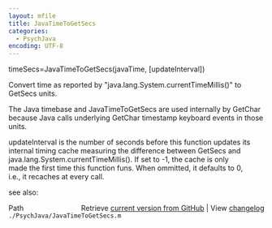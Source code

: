 ```yaml
---
layout: mfile
title: JavaTimeToGetSecs
categories:
  - PsychJava
encoding: UTF-8
---
```


timeSecs=JavaTimeToGetSecs(javaTime, [updateInterval])  

Convert time as reported by "java.lang.System.currentTimeMillis()" to  
GetSecs units.  

The Java timebase and JavaTimeToGetSecs are used internally by GetChar  
because Java calls underlying GetChar timestamp keyboard events in those  
units.  

updateInterval is the number of seconds before this function updates its  
internal timing cache measuring the difference between GetSecs and  
java.lang.System.currentTimeMillis().  If set to -1, the cache is only  
made the first time this function funs.  When ommitted, it defaults to 0,  
i.e., it recaches at every call.  


see also:  


<div class="code_header" style="text-align:right;">
  <span style="float:left;">Path&nbsp;&nbsp;</span> <span class="counter">Retrieve <a href=
  "https://raw.github.com/Psychtoolbox-3/Psychtoolbox-3/beta/./PsychJava/JavaTimeToGetSecs.m">current version from GitHub</a> | View <a href=
  "https://github.com/Psychtoolbox-3/Psychtoolbox-3/commits/beta/./PsychJava/JavaTimeToGetSecs.m">changelog</a></span>
</div>
<div class="code">
  <code>./PsychJava/JavaTimeToGetSecs.m</code>
</div>
